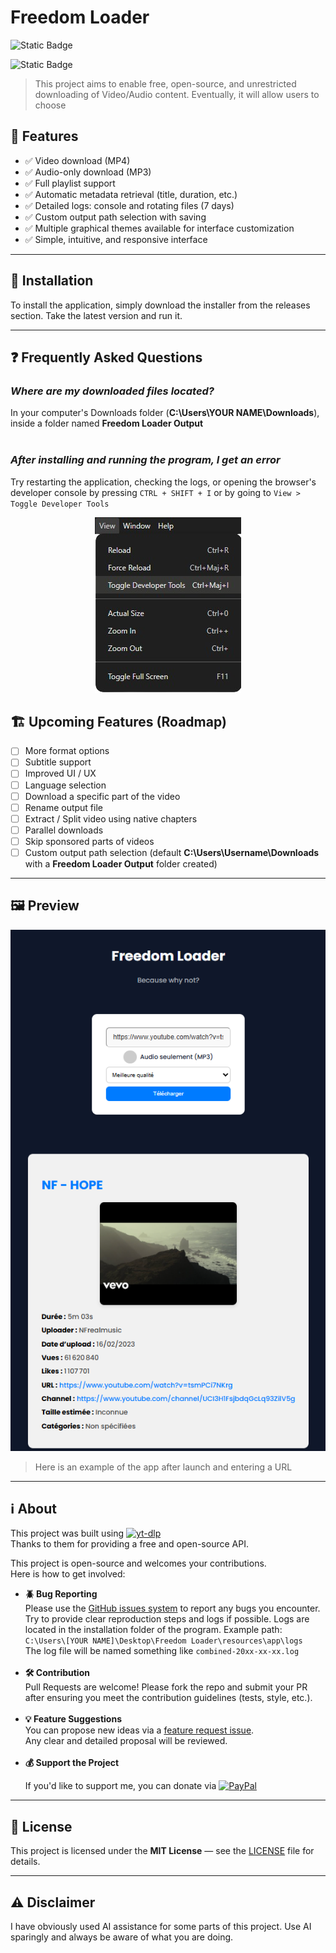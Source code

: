 # Freedom Loader

<!-- Release -->

![Static Badge](https://img.shields.io/badge/Release-1.1.0-blue?style=flat&logo=Test)

<!-- Build -->

![Static Badge](https://img.shields.io/badge/Build-1.1.1--beta-yellow?style=flat&logo=Test)

> This project aims to enable free, open-source, and unrestricted downloading of Video/Audio content. Eventually, it will allow users to choose

## 🚀 Features

- ✅ Video download (MP4)
- ✅ Audio-only download (MP3)
- ✅ Full playlist support
- ✅ Automatic metadata retrieval (title, duration, etc.)
- ✅ Detailed logs: console and rotating files (7 days)
- ✅ Custom output path selection with saving
- ✅ Multiple graphical themes available for interface customization
- ✅ Simple, intuitive, and responsive interface

---

## 🔧 Installation

To install the application, simply download the installer from the releases section. Take the latest version and run it.

---

## ❓ Frequently Asked Questions

### _Where are my downloaded files located?_

In your computer's Downloads folder (**C:\Users\YOUR NAME\Downloads**), inside a folder named **Freedom Loader Output**  
<br>

### _After installing and running the program, I get an error_

Try restarting the application, checking the logs, or opening the browser's developer console by pressing `CTRL + SHIFT + I` or by going to `View > Toggle Developer Tools`

<!-- ![Example Path](build/example-developertools.png) -->
<p align="center">
  <img src="build/example-developertools.png" alt="Example Developer Tools" />
</p>

## 🏗️ Upcoming Features (Roadmap)

- [ ] More format options
- [ ] Subtitle support
- [ ] Improved UI / UX
- [ ] Language selection
- [ ] Download a specific part of the video
- [ ] Rename output file
- [ ] Extract / Split video using native chapters
- [ ] Parallel downloads
- [ ] Skip sponsored parts of videos
- [ ] Custom output path selection (default **C:\Users\Username\Downloads** with a **Freedom Loader Output** folder created)

---

## 🖼️ Preview

<p align="center">
  <img src="build/apercu1.0.1.png" alt="Exemple d'application" />
</p>

> Here is an example of the app after launch and entering a URL

---

## ℹ️ About

This project was built using [![yt-dlp](https://img.shields.io/badge/yt--dlp-Visit%20Repo-181717?style=for-the-badge&logo=github&logoColor=white)](https://github.com/yt-dlp/yt-dlp)  
Thanks to them for providing a free and open-source API.

This project is open-source and welcomes your contributions.  
Here is how to get involved:

- **🪲 Bug Reporting**  
   Please use the [GitHub issues system](https://github.com/MasterAcnolo/Freedom-Loader/issues) to report any bugs you encounter.  
   Try to provide clear reproduction steps and logs if possible. Logs are located in the installation folder of the program. Example path:  
   `C:\Users\[YOUR NAME]\Desktop\Freedom Loader\resources\app\logs`  
   The log file will be named something like `combined-20xx-xx-xx.log`  
   <br>
- **🛠️ Contribution**  
   Pull Requests are welcome! Please fork the repo and submit your PR after ensuring you meet the contribution guidelines (tests, style, etc.).  
   <br>
- **💡 Feature Suggestions**  
   You can propose new ideas via a [feature request issue](https://github.com/MasterAcnolo/Freedom-Loader/issues).  
   Any clear and detailed proposal will be reviewed.  
   <br>
- **💰 Support the Project**
    <p>  
    If you'd like to support me, you can donate via  
    <a href="https://paypal.me/axelnicolas25">  
      <img src="https://img.shields.io/badge/PayPal-00457C?style=for-the-badge&logo=paypal&logoColor=white" alt="PayPal">  
    </a>  
    </p>

---

## 📄 License

This project is licensed under the **MIT License** — see the [LICENSE](./LICENSE) file for details.

---

## ⚠️ Disclaimer

I have obviously used AI assistance for some parts of this project. Use AI sparingly and always be aware of what you are doing.
